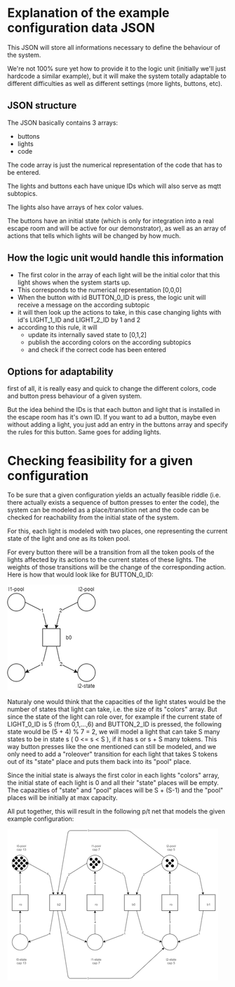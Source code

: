 Explanation of the example configuration data JSON
========

This JSON will store all informations necessary to define the behaviour of the system.

We're not 100% sure yet how to provide it to the logic unit (initially we'll just hardcode a similar example),
but it will make the system totally adaptable to different difficulties as well as different settings (more lights, buttons, etc).

JSON structure
---

The JSON basically contains 3 arrays:
 - buttons
 - lights
 - code

The code array is just the numerical representation of the code that has to be entered.

The lights and buttons each have unique IDs which will also serve as mqtt subtopics.

The lights also have arrays of hex color values.

The buttons have an initial state (which is only for integration into a real escape room and will be active for our demonstrator),
as well as an array of actions that tells which lights will be changed by how much.

How the logic unit would handle this information
---

- The first color in the array of each light will be the initial color that this light shows when the system starts up.
- This corresponds to the numerical representation [0,0,0]
- When the button with id BUTTON_0_ID is press, the logic unit will receive a message on the according subtopic
- it will then look up the actions to take, in this case changing lights with id's LIGHT_1_ID and LIGHT_2_ID by 1 and 2
- according to this rule, it will
  - update its internally saved state to [0,1,2]
  - publish the according colors on the according subtopics
  - and check if the correct code has been entered

Options for adaptability
---

first of all, it is really easy and quick to change the different colors, code and button press behaviour of a given system.

But the idea behind the IDs is that each button and light that is installed in the escape room has it's own ID.
If you want to ad a button, maybe even without adding a light, you just add an entry in the buttons array and specify the rules for this button. Same goes for adding lights.

Checking feasibility for a given configuration
===

To be sure that a given configuration yields an actually feasible riddle (i.e. there actually exists a sequence of button presses to enter the code),
the system can be modeled as a place/transition net and the code can be checked for reachability from the initial state of the system.

For this, each light is modeled with two  places, one representing the current state of the light and one as its token pool.

For every button there will be a transition from all the token pools of the lights affected by its actions to the current states of these lights.
The weights of those transitions will be the change of the corresponding action.
Here is how that would look like for BUTTON_0_ID:

![example button 0](images/pt-net-example-b0.png)

Naturaly one would think that the capacities of the light states would be the number of states that light can take, i.e. the size of its "colors" array.
But since the state of the light can role over, for example if the current state of LIGHT_0_ID is 5 (from 0,1,...,6) and BUTTON_2_ID is pressed,
the following state would be (5 + 4) % 7 = 2, we will model a light that can take S many states to be in state s ( 0 <= s < S ), if it has s or s + S many tokens.
This way button presses like the one mentioned can still be modeled, and we only need to add a "roleover" transition for each light
that takes S tokens out of its "state" place and puts them back into its "pool" place.

Since the initial state is always the first color in each lights "colors" array, the initial state of each light is 0 and all their "state" places will be empty.
The capazities of "state" and "pool" places will be S + (S-1) and the "pool" places will be initially at max capacity.

All put together, this will result in the following p/t net that models the given example configuration:

![example config](images/pt-net-entire-example-config.png)
